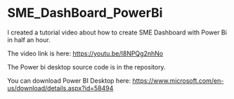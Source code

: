 # SME_DashBoard_PowerBi

I created a tutorial video about how to create SME Dashboard with Power Bi in half an hour.

The video link is here: https://youtu.be/I8NPQg2nhNo

The Power bi desktop source code is in the repository.

You can download Power BI Desktop here: 
https://www.microsoft.com/en-us/download/details.aspx?id=58494
